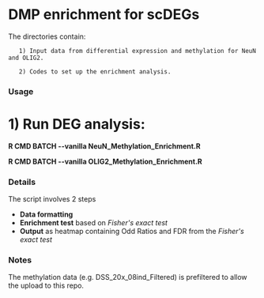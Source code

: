 # DMP enrichment for scDEGs
The directories contain:

       1) Input data from differential expression and methylation for NeuN and OLIG2.
       
       2) Codes to set up the enrichment analysis.
       
### Usage
# 1) Run DEG analysis: 
**R CMD BATCH --vanilla NeuN_Methylation_Enrichment.R**

**R CMD BATCH --vanilla OLIG2_Methylation_Enrichment.R**

### Details
The script involves 2 steps
- **Data formatting**
- **Enrichment test** based on *Fisher's exact test*
- **Output** as heatmap containing Odd Ratios and FDR from the *Fisher's exact test*

### Notes
The methylation data (e.g. DSS_20x_08ind_Filtered) is prefiltered to allow the upload to this repo.
